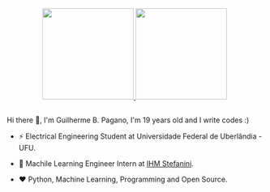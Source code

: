 
<div align="center">
  <a href="https://github.com/gbPagano">
      <img height="180em" src="https://github-readme-stats.vercel.app/api?username=gbpagano&show_icons=true&theme=dracula&hide_border=true&count_private=true"/>
      <img height="180em" src="https://github-readme-stats.vercel.app/api/top-langs/?username=gbpagano&l&theme=dracula&hide_border=true&langs_count=8"/>
  </a>
</div>

##
  
Hi there 👋,  I'm Guilherme B. Pagano, I'm 19 years old and I write codes :)


- ⚡ Electrical Engineering Student at Universidade Federal de Uberlândia - UFU.

- 💼 Machile Learning Engineer Intern at [IHM Stefanini](https://www.ihm.com.br/).

- ❤️ Python, Machine Learning, Programming and Open Source.
